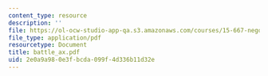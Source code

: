 ```yaml
---
content_type: resource
description: ''
file: https://ol-ocw-studio-app-qa.s3.amazonaws.com/courses/15-667-negotiation-and-conflict-management-spring-2001/2e0a9a980e3fbcda099f4d336b11d32e_battle_ax.pdf
file_type: application/pdf
resourcetype: Document
title: battle_ax.pdf
uid: 2e0a9a98-0e3f-bcda-099f-4d336b11d32e
---
```

